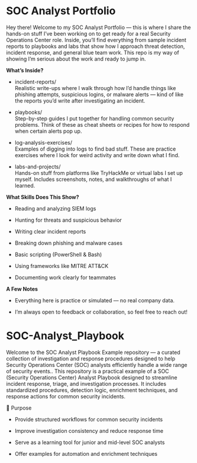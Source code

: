 # SOC Analyst Portfolio
Hey there! Welcome to my SOC Analyst Portfolio — this is where I share the hands-on stuff I’ve been working on to get ready for a real Security Operations Center role. Inside, you’ll find everything from sample incident reports to playbooks and labs that show how I approach threat detection, incident response, and general blue team work. This repo is my way of showing I’m serious about the work and ready to jump in.

**What’s Inside?**<br>

* incident-reports/<br>
Realistic write-ups where I walk through how I’d handle things like phishing attempts, suspicious logins, or malware alerts — kind of like the reports you’d write after investigating an incident.

* playbooks/<br>
Step-by-step guides I put together for handling common security problems. Think of these as cheat sheets or recipes for how to respond when certain alerts pop up.

* log-analysis-exercises/<br>
Examples of digging into logs to find bad stuff. These are practice exercises where I look for weird activity and write down what I find.

* labs-and-projects/<br>
Hands-on stuff from platforms like TryHackMe or virtual labs I set up myself. Includes screenshots, notes, and walkthroughs of what I learned.

**What Skills Does This Show?**<br>
* Reading and analyzing SIEM logs<br>

* Hunting for threats and suspicious behavior<br>

* Writing clear incident reports<br>

* Breaking down phishing and malware cases<br>

* Basic scripting (PowerShell & Bash)<br>

* Using frameworks like MITRE ATT&CK<br>

* Documenting work clearly for teammates<br>

**A Few Notes**<br>
* Everything here is practice or simulated — no real company data.<br>

* I’m always open to feedback or collaboration, so feel free to reach out!<br>



# SOC-Analyst_Playbook
Welcome to the SOC Analyst Playbook Example repository — a curated collection of investigation and response procedures designed to help Security Operations Center (SOC) analysts efficiently handle a wide range of security events.. 
This repository is a practical example of a SOC (Security Operations Center) Analyst Playbook designed to streamline incident response, triage, and investigation processes. It includes standardized procedures, detection logic, enrichment techniques, and response actions for common security incidents.

📌 Purpose

* Provide structured workflows for common security incidents

* Improve investigation consistency and reduce response time

* Serve as a learning tool for junior and mid-level SOC analysts

* Offer examples for automation and enrichment techniques



